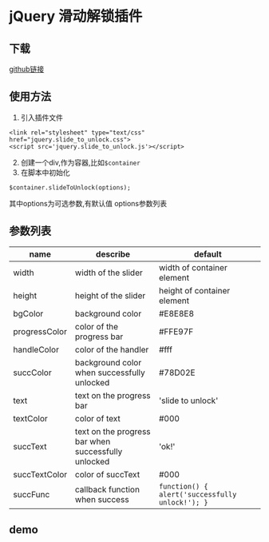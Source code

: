 
# jQuery 滑动解锁插件
## 下载
[github链接](https://github.com/holynova/slide_to_unlock_plug_in)
## 使用方法

1. 引入插件文件

```
<link rel="stylesheet" type="text/css" href="jquery.slide_to_unlock.css"> 
<script src='jquery.slide_to_unlock.js'></script>
```

2. 创建一个div,作为容器,比如```$container```
3. 在脚本中初始化

```
$container.slideToUnlock(options);
```
其中options为可选参数,有默认值
options参数列表
## 参数列表
|name|describe|default|
|------|------|------|
|width|width of the slider|width of container element|
|height|height of the slider|height of container element|
|bgColor|background color|#E8E8E8|
|progressColor|color of the progress bar|#FFE97F|
|handleColor|color of the handler|#fff|
|succColor|background color when successfully unlocked|#78D02E|
|text|text on the progress bar|'slide to unlock'|
|textColor|color of text|#000|
|succText|text on the progress bar when successfully unlocked|'ok!'|
|succTextColor|color of succText|#000|
|succFunc|callback function when success|```function() { alert('successfully unlock!'); }```|
## demo